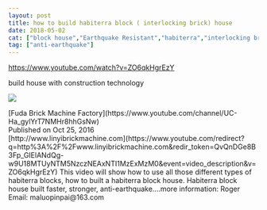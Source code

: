 ```yaml
---
layout: post
title: how to build habiterra block ( interlocking brick) house
date: 2018-05-02
cat: ["block house","Earthquake Resistant","habiterra","interlocking brick","Shelter"]
tag: ["anti-earthquake"]
---
```


https://www.youtube.com/watch?v=ZO6qkHgrEzY

build house with construction technology
<div id="top-row" class="style-scope ytd-video-secondary-info-renderer">

[![](AJLlDp27LXTC3kmW7YsXNYfssi6WbZlMHYnOTYG1cQ=s88-mo-c-c0xffffffff-rj-k-no)](https://www.youtube.com/channel/UC-Ha_gylYrT7NMHr8hhGsNw)
<div id="upload-info" class="style-scope ytd-video-owner-renderer">
<div id="owner-container" class="style-scope ytd-video-owner-renderer">[Fuda Brick Machine Factory](https://www.youtube.com/channel/UC-Ha_gylYrT7NMHr8hhGsNw)</div>
<span class="date style-scope ytd-video-secondary-info-renderer">Published on Oct 25, 2016</span>

</div>
<div id="sponsor-button" class="style-scope ytd-video-owner-renderer"></div>
</div>
<div id="content" class="style-scope ytd-expander">[http://www.linyibrickmachine.com](https://www.youtube.com/redirect?q=http%3A%2F%2Fwww.linyibrickmachine.com&redir_token=QvQnDGe8B3Fp_GIElANdQg-w9U18MTUyNTM5NzczNEAxNTI1MzExMzM0&event=video_description&v=ZO6qkHgrEzY) This video will show how to use all those different types of habiterra blocks, how to built a habiterra block house. Habiterra block house built faster, stronger, anti-earthquake....more information: Roger Email: maluopinpai@163.com</div>
&nbsp;

&nbsp;